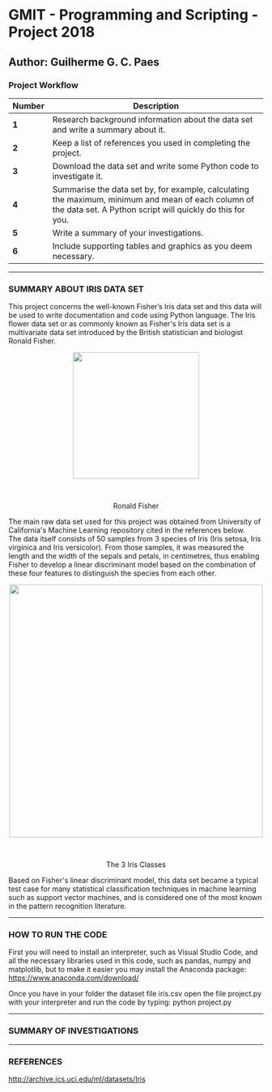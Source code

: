# GMIT - Programming and Scripting - Project 2018

## Author: Guilherme G. C. Paes 


### Project Workflow

Number|Description
-----|-----------
**1**|Research background information about the data set and write a summary about it.
**2**|Keep a list of references you used in completing the project.
**3**|Download the data set and write some Python code to investigate it.
**4**|Summarise the data set by, for example, calculating the maximum, minimum and mean of each column of the data set. A Python script will quickly do this for you.
**5**|Write a summary of your investigations.
**6**|Include supporting tables and graphics as you deem necessary.

----------------------------------------------------------------------------------------------------------------------------------
### SUMMARY ABOUT IRIS DATA SET

  This project concerns the well-known Fisher’s Iris data set and this data will be used to write documentation and code using Python language.
  The Iris flower data set or as commonly known as Fisher's Iris data set is a multivariate data set introduced by the British statistician and biologist Ronald Fisher. 
  
<p align="center"><img src="https://upload.wikimedia.org/wikipedia/commons/4/46/R._A._Fischer.jpg" width=250px></p><br><p align="center">Ronald Fisher</p>
  
  The main raw data set used for this project was obtained from University of California's Machine Learning repository cited in the references below.  
  The data itself consists of 50 samples from 3 species of Iris (Iris setosa, Iris virginica and Iris versicolor). 
  From those samples, it was measured the length and the width of the sepals and petals, in centimetres, thus enabling Fisher to develop a linear discriminant model based on the combination of these four features to distinguish the species from each other.
  
<p align="center"><img src="https://s3.amazonaws.com/assets.datacamp.com/blog_assets/Machine+Learning+R/iris-machinelearning.png" width=500px></p><br> <p align="center">The 3 Iris Classes</p>
   
  
Based on Fisher's linear discriminant model, this data set became a typical test case for many statistical classification techniques in machine learning such as support vector machines, and is considered one of the most known in the pattern recognition literature. 

----------------------------------------------------------------------------------------------------------------------------------

### HOW TO RUN THE CODE

First you will need to install an interpreter, such as Visual Studio Code, and all the necessary libraries used in this code, such as pandas, numpy and matplotlib, but to make it easier you may install the Anaconda package: https://www.anaconda.com/download/

Once you have in your folder the dataset file iris.csv open the file project.py with your interpreter and run the code by typing: python project.py

----------------------------------------------------------------------------------------------------------------------------------

### SUMMARY OF INVESTIGATIONS




----------------------------------------------------------------------------------------------------------------------------------

### REFERENCES
http://archive.ics.uci.edu/ml/datasets/Iris

